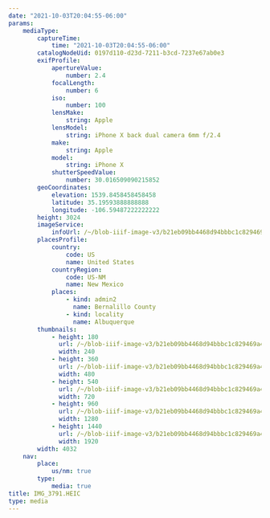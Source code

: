 ```yaml
---
date: "2021-10-03T20:04:55-06:00"
params:
    mediaType:
        captureTime:
            time: "2021-10-03T20:04:55-06:00"
        catalogNodeUid: 0197d110-d23d-7211-b3cd-7237e67ab0e3
        exifProfile:
            apertureValue:
                number: 2.4
            focalLength:
                number: 6
            iso:
                number: 100
            lensMake:
                string: Apple
            lensModel:
                string: iPhone X back dual camera 6mm f/2.4
            make:
                string: Apple
            model:
                string: iPhone X
            shutterSpeedValue:
                number: 30.016509090215852
        geoCoordinates:
            elevation: 1539.8458458458458
            latitude: 35.19593888888888
            longitude: -106.59487222222222
        height: 3024
        imageService:
            infoUrl: /~/blob-iiif-image-v3/b21eb09bb4468d94bbbc1c829469a470ef56eabcefa26eef7ce09e459e8fa782/info.json
        placesProfile:
            country:
                code: US
                name: United States
            countryRegion:
                code: US-NM
                name: New Mexico
            places:
                - kind: admin2
                  name: Bernalillo County
                - kind: locality
                  name: Albuquerque
        thumbnails:
            - height: 180
              url: /~/blob-iiif-image-v3/b21eb09bb4468d94bbbc1c829469a470ef56eabcefa26eef7ce09e459e8fa782/full/240%2C180/0/default.jpg
              width: 240
            - height: 360
              url: /~/blob-iiif-image-v3/b21eb09bb4468d94bbbc1c829469a470ef56eabcefa26eef7ce09e459e8fa782/full/480%2C360/0/default.jpg
              width: 480
            - height: 540
              url: /~/blob-iiif-image-v3/b21eb09bb4468d94bbbc1c829469a470ef56eabcefa26eef7ce09e459e8fa782/full/720%2C540/0/default.jpg
              width: 720
            - height: 960
              url: /~/blob-iiif-image-v3/b21eb09bb4468d94bbbc1c829469a470ef56eabcefa26eef7ce09e459e8fa782/full/1280%2C960/0/default.jpg
              width: 1280
            - height: 1440
              url: /~/blob-iiif-image-v3/b21eb09bb4468d94bbbc1c829469a470ef56eabcefa26eef7ce09e459e8fa782/full/1920%2C1440/0/default.jpg
              width: 1920
        width: 4032
    nav:
        place:
            us/nm: true
        type:
            media: true
title: IMG_3791.HEIC
type: media
---
```

